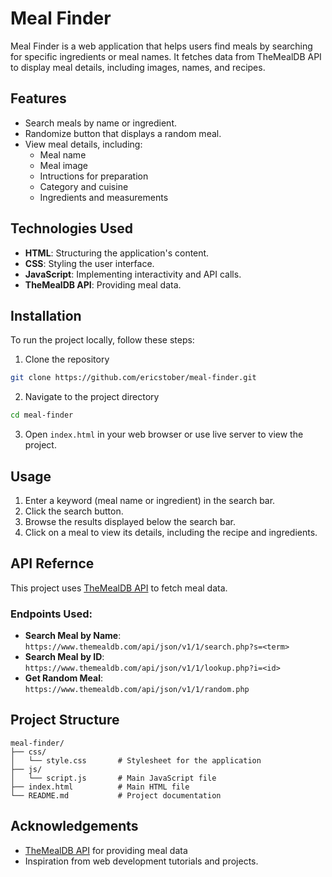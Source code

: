 # Meal Finder

Meal Finder is a web application that helps users find meals by searching for specific ingredients or meal names. It fetches data from TheMealDB API to display meal details, including images, names, and recipes.

## Features

- Search meals by name or ingredient.
- Randomize button that displays a random meal.
- View meal details, including:
  - Meal name
  - Meal image
  - Intructions for preparation
  - Category and cuisine
  - Ingredients and measurements

## Technologies Used

- **HTML**: Structuring the application's content.
- **CSS**: Styling the user interface.
- **JavaScript**: Implementing interactivity and API calls.
- **TheMealDB API**: Providing meal data.

## Installation

To run the project locally, follow these steps:

1. Clone the repository

```bash
git clone https://github.com/ericstober/meal-finder.git
```

2. Navigate to the project directory

```bash
cd meal-finder
```

3. Open `index.html` in your web browser or use live server to view the project.

## Usage

1. Enter a keyword (meal name or ingredient) in the search bar.
2. Click the search button.
3. Browse the results displayed below the search bar.
4. Click on a meal to view its details, including the recipe and ingredients.

## API Refernce

This project uses [TheMealDB API](https://www.themealdb.com/) to fetch meal data.

### Endpoints Used:

- **Search Meal by Name**: `https://www.themealdb.com/api/json/v1/1/search.php?s=<term>`
- **Search Meal by ID**: `https://www.themealdb.com/api/json/v1/1/lookup.php?i=<id>`
- **Get Random Meal**: `https://www.themealdb.com/api/json/v1/1/random.php`

## Project Structure

```
meal-finder/
├── css/
│   └── style.css       # Stylesheet for the application
├── js/
│   └── script.js       # Main JavaScript file
├── index.html          # Main HTML file
└── README.md           # Project documentation
```

## Acknowledgements

- [TheMealDB API](https://www.themealdb.com/) for providing meal data
- Inspiration from web development tutorials and projects.
